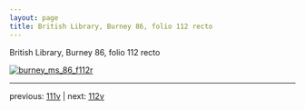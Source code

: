 ```yaml
---
layout: page
title: British Library, Burney 86, folio 112 recto
---
```


British Library, Burney 86, folio 112 recto

[![burney_ms_86_f112r](http://www.homermultitext.org/iipsrv?IIIF=/project/homer/pyramidal/deepzoom/bl/burney86imgs/v1/burney_ms_86_f112r.tif/full/800,/0/default.jpg)](http://www.homermultitext.org/ict2/?urn=urn:cite2:bl:burney86imgs.v1:burney_ms_86_f112r) 

---

previous:  [111v](../111v/) | next: [112v](../112v/)